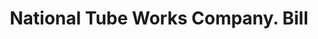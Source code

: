 ---
doi: 10.7916/D82V3T44
date_other: '1880'
date_other_textual: 1880-1889
form: printed ephemera
genre:
- Invoices
name:
- National Tube Works Company
object_in_context_url: https://biggert.cul.columbia.edu/items/view/ave_biggert_00228
subject_hierarchical_geographic:
- Chicago, Illinois, United States
subject_name:
- National Tube Works Company
title: National Tube Works Company. Bill
sort_title: National Tube Works Company. Bill
call_number: ave_biggert_00228
coordinates:
- 41.83694444444445,-87.68472222222222
pid: ave_biggert_00228
identifiers: ave_biggert_00228
thumbnail: https://derivativo-1.library.columbia.edu/iiif/2/ldpd:345029/full/!256,256/0/native.jpg
permalink: "/biggert/ave_biggert_00228/"
layout: iiif-image-page
---